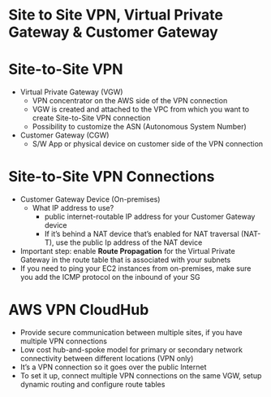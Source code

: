 # Site to Site VPN, Virtual Private Gateway & Customer Gateway

# Site-to-Site VPN

- Virtual Private Gateway (VGW)
    - VPN concentrator on the AWS side of the VPN connection
    - VGW is created and attached to the VPC from which you want to create Site-to-Site VPN connection
    - Possibility to customize the ASN (Autonomous System Number)
- Customer Gateway (CGW)
    - S/W App or physical device on customer side of the VPN connection

# Site-to-Site VPN Connections

- Customer Gateway Device (On-premises)
    - What IP address to use?
        - public internet-routable IP address for your Customer Gateway device
        - If it’s behind a NAT device that’s enabled for NAT traversal (NAT-T), use the public Ip address of the NAT device
- Important step: enable **Route Propagation** for the Virtual Private Gateway in the route table that is associated with your subnets
- If you need to ping your EC2 instances from on-premises, make sure you add the ICMP protocol on the inbound of your SG

# AWS VPN CloudHub

- Provide secure communication between multiple sites, if you have multiple VPN connections
- Low cost hub-and-spoke model for primary or secondary network connectivity between different locations (VPN only)
- It’s a VPN connection so it goes over the public Internet
- To set it up, connect multiple VPN connections on the same VGW, setup dynamic routing and configure route tables